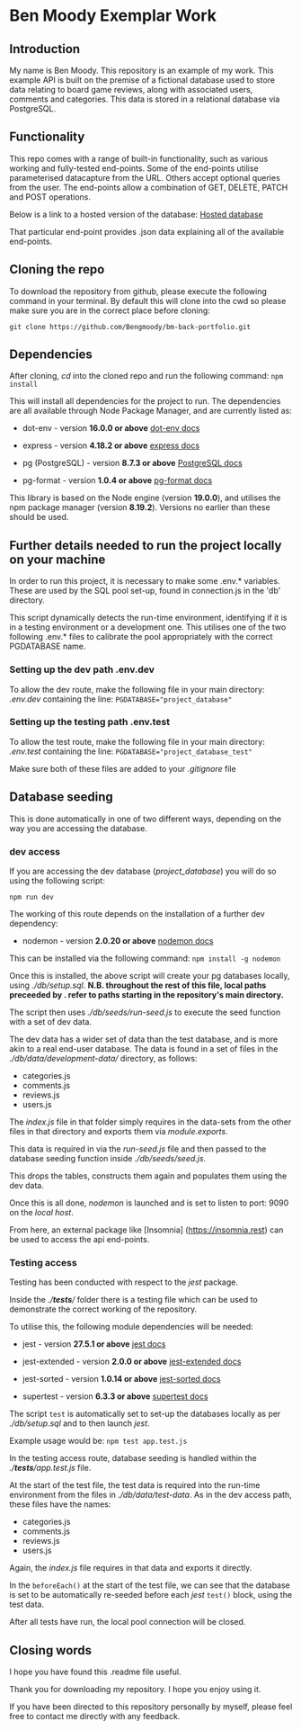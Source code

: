 # Ben Moody Exemplar Work
## Introduction
My name is Ben Moody.
This repository is an example of my work.
This example API is built on the premise of a fictional database used to store data relating to board game reviews, along with associated users, comments and categories.
This data is stored in a relational database via PostgreSQL.

## Functionality
This repo comes with a range of built-in functionality, such as various working and fully-tested end-points.
Some of the end-points utilise parameterised datacapture from the URL.
Others accept optional queries from the user.
The end-points allow a combination of GET, DELETE, PATCH and POST operations.

Below is a link to a hosted version of the database:
[Hosted database](https://bmoody-portfolio.onrender.com/api)

That particular end-point provides .json data explaining all of the available end-points.

## Cloning the repo
To download the repository from github, please execute the following command in your terminal.
By default this will clone into the cwd so please make sure you are in the correct place before cloning:

`git clone https://github.com/Bengmoody/bm-back-portfolio.git`

## Dependencies
After cloning, *cd* into the cloned repo and run the following command:
`npm install`

This will install all dependencies for the project to run.
The dependencies are all available through Node Package Manager, and are currently listed as:

- dot-env - version **16.0.0 or above**
[dot-env docs](https://www.npmjs.com/package/dotenv)

- express - version **4.18.2 or above**
[express docs](https://www.npmjs.com/package/express)

- pg (PostgreSQL) - version **8.7.3 or above**
[PostgreSQL docs](https://node-postgres.com)

- pg-format - version **1.0.4 or above**
[pg-format docs](https://www.npmjs.com/package/pg-format)

This library is based on the Node engine (version **19.0.0**), and utilises the npm package manager (version **8.19.2**).
Versions no earlier than these should be used.

## Further details needed to run the project locally on your machine
In order to run this project, it is necessary to make some .env.* variables.  
These are used by the SQL pool set-up, found in connection.js in the 'db' directory.

This script dynamically detects the run-time environment, identifying if it is in a testing environment or a development one.
This utilises one of the two following .env.* files to calibrate the pool appropriately with the correct PGDATABASE name.

### Setting up the dev path .env.dev
To allow the dev route, make the following file in your main directory:
*.env.dev*
containing the line:
`PGDATABASE="project_database"`

### Setting up the testing path .env.test
To allow the test route, make the following file in your main directory:
*.env.test*
containing the line:
`PGDATABASE="project_database_test"`

Make sure both of these files are added to your *.gitignore* file

## Database seeding
This is done automatically in one of two different ways, depending on the way you are accessing the database.

### dev access
If you are accessing the dev database (*project_database*) you will do so using the following script:

`npm run dev`

The working of this route depends on the installation of a further dev dependency:

- nodemon - version **2.0.20 or above**
[nodemon docs](https://nodemon.io)

This can be installed via the following command:
`npm install -g nodemon`

Once this is installed, the above script will create your pg databases locally, using *./db/setup.sql*.
**N.B. throughout the rest of this file, local paths preceeded by . refer to paths starting in the repository's main directory.**

The script then uses *./db/seeds/run-seed.js* to execute the seed function with a set of dev data.

The dev data has a wider set of data than the test database, and is more akin to a real end-user database.  The data is found in a set of files in the *./db/data/development-data/* directory, as follows:
- categories.js
- comments.js
- reviews.js
- users.js

The *index.js* file in that folder simply requires in the data-sets from the other files in that directory and exports them via *module.exports*.

This data is required in via the *run-seed.js* file and then passed to the database seeding function inside *./db/seeds/seed.js*.

This drops the tables, constructs them again and populates them using the dev data.

Once this is all done, *nodemon* is launched and is set to listen to port: 9090 on the *local host*.  

From here, an external package like [Insomnia] (https://insomnia.rest) can be used to access the api end-points.  

### Testing access
Testing has been conducted with respect to the *jest* package.

Inside the *./__tests__/* folder there is a testing file which can be used to demonstrate the correct working of the repository.

To utilise this, the following module dependencies will be needed:

- jest - version **27.5.1 or above**
[jest docs](https://jestjs.io)

- jest-extended - version **2.0.0 or above**
[jest-extended docs](https://www.npmjs.com/package/jest-extended)

- jest-sorted - version **1.0.14 or above**
[jest-sorted docs](https://www.npmjs.com/package/jest-sorted)

- supertest - version **6.3.3 or above**
[supertest docs](https://www.npmjs.com/package/supertest)

The script `test` is automatically set to set-up the databases locally as per *./db/setup.sql* and to then launch *jest*.

Example usage would be:
`npm test app.test.js`

In the testing access route, database seeding is handled within the *./__tests__/app.test.js* file.

At the start of the test file, the test data is required into the run-time environment from the files in *./db/data/test-data*.  As in the dev access path, these files have the names:
- categories.js
- comments.js
- reviews.js
- users.js

Again, the *index.js* file requires in that data and exports it directly.  

In the `beforeEach()` at the start of the test file, we can see that the database is set to be automatically re-seeded before each *jest* `test()` block, using the test data.  

After all tests have run, the local pool connection will be closed.  

## Closing words
I hope you have found this .readme file useful.

Thank you for downloading my repository.  I hope you enjoy using it.

If you have been directed to this repository personally by myself, please feel free to contact me directly with any feedback.  
